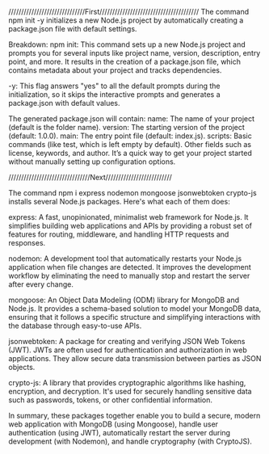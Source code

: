 //////////////////////////////First///////////////////////////////////////
The command npm init -y initializes a new Node.js project by automatically creating a package.json file with default settings.

Breakdown:
npm init: This command sets up a new Node.js project and prompts you for several inputs like project name, version, description, entry point, and more. It results in the creation of a package.json file, which contains metadata about your project and tracks dependencies.

-y: This flag answers "yes" to all the default prompts during the initialization, so it skips the interactive prompts and generates a package.json with default values.

The generated package.json will contain:
name: The name of your project (default is the folder name).
version: The starting version of the project (default: 1.0.0).
main: The entry point file (default: index.js).
scripts: Basic commands (like test, which is left empty by default).
Other fields such as license, keywords, and author.
It’s a quick way to get your project started without manually setting up configuration options.

////////////////////////////////Next//////////////////////////

The command npm i express nodemon mongoose jsonwebtoken crypto-js installs several Node.js packages. Here's what each of them does:

express: A fast, unopinionated, minimalist web framework for Node.js. It simplifies building web applications and APIs by providing a robust set of features for routing, middleware, and handling HTTP requests and responses.

nodemon: A development tool that automatically restarts your Node.js application when file changes are detected. It improves the development workflow by eliminating the need to manually stop and restart the server after every change.

mongoose: An Object Data Modeling (ODM) library for MongoDB and Node.js. It provides a schema-based solution to model your MongoDB data, ensuring that it follows a specific structure and simplifying interactions with the database through easy-to-use APIs.

jsonwebtoken: A package for creating and verifying JSON Web Tokens (JWT). JWTs are often used for authentication and authorization in web applications. They allow secure data transmission between parties as JSON objects.

crypto-js: A library that provides cryptographic algorithms like hashing, encryption, and decryption. It's used for securely handling sensitive data such as passwords, tokens, or other confidential information.

In summary, these packages together enable you to build a secure, modern web application with MongoDB (using Mongoose), handle user authentication (using JWT), automatically restart the server during development (with Nodemon), and handle cryptography (with CryptoJS).
